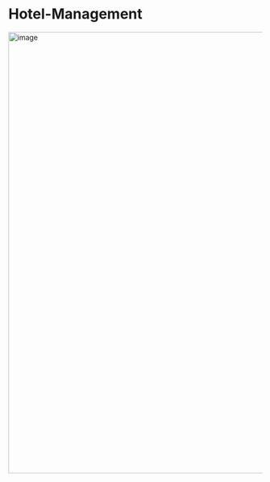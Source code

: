 # Hotel-Management
<img width="1078" height="876" alt="image" src="https://github.com/user-attachments/assets/45b85199-7cfc-4f68-af4a-540ec70a7a07" />
